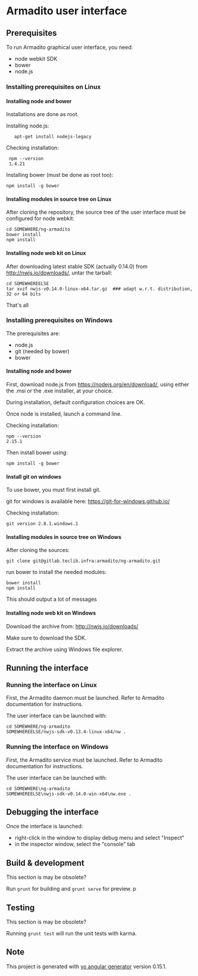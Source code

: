 # Armadito user interface

## Prerequisites

To run Armadito graphical user interface, you need:

- node webkit SDK
- bower
- node.js

### Installing prerequisites on Linux

#### Installing node and bower

Installations are done as root.

Installing node.js:

	   apt-get install nodejs-legacy

Checking installation:

	 npm --version
	 1.4.21

Installing bower (must be done as root too):

	npm install -g bower


#### Installing modules in source tree on Linux

After cloning the repository, the source tree of the user interface must be configured for node webkit:

	cd SOMEWHERE/ng-armadito
	bower install
	npm install


#### Installing node web kit on Linux

After downloading latest stable SDK (actually 0.14.0) from http://nwjs.io/downloads/, untar the tarball:

	cd SOMEWHEREELSE
	tar xvzf nwjs-v0.14.0-linux-x64.tar.gz  ### adapt w.r.t. distribution, 32 or 64 bits

That's all

### Installing prerequisites on Windows

The prerequisites are:

* node.js
* git (needed by bower)
* bower

#### Installing node and bower

First, download node.js from https://nodejs.org/en/download/, using either the .msi or the .exe installer, at your choice.

During installation, default configuration choices are OK.

Once node is installed, launch a command line.

Checking installation:

	npm --version
	2.15.1

Then install bower using:

	npm install -g bower

#### Install git on windows

To use bower, you must first install git.

git for windows is available here: https://git-for-windows.github.io/

Checking installation:

	git version 2.8.1.windows.1


#### Installing modules in source tree on Windows


After cloning the sources:

	git clone git@gitlab.teclib.infra:armadito/ng-armadito.git

run bower to install the needed modules:

	bower install
	npm install

This should output a lot of messages


#### Installing node web kit on Windows

Download the archive from: http://nwjs.io/downloads/

Make sure to download the SDK.

Extract the archive using Windows file explorer.


## Running the interface

### Running the interface on Linux

First, the Armadito daemon must be launched. Refer to Armadito documentation for instructions.

The user interface can be launched with:

	cd SOMEWHERE/ng-armadito
	SOMEWHEREELSE/nwjs-sdk-v0.13.4-linux-x64/nw .


### Running the interface on Windows

First, the Armadito service must be launched. Refer to Armadito documentation for instructions.

The user interface can be launched with:

	cd SOMEWHERE\ng-armadito
	SOMEWHEREELSE\nwjs-sdk-v0.14.0-win-x64\nw.exe .


## Debugging the interface

Once the interface is launched:

- right-click in the window to display debug menu and select "Inspect"
- in the inspector window, select the "console" tab


## Build & development

This section is may be obsolete?

Run `grunt` for building and `grunt serve` for preview.
p
## Testing

This section is may be obsolete?

Running `grunt test` will run the unit tests with karma.

## Note

This project is generated with [yo angular generator](https://github.com/yeoman/generator-angular) version 0.15.1.

